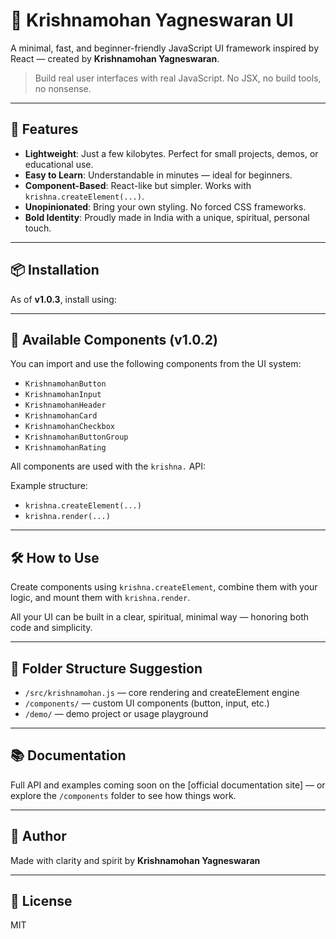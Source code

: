 # 🦚 Krishnamohan Yagneswaran UI

A minimal, fast, and beginner-friendly JavaScript UI framework inspired by React — created by **Krishnamohan Yagneswaran**.

> Build real user interfaces with real JavaScript. No JSX, no build tools, no nonsense.

---

## 🚀 Features

- **Lightweight**: Just a few kilobytes. Perfect for small projects, demos, or educational use.
- **Easy to Learn**: Understandable in minutes — ideal for beginners.
- **Component-Based**: React-like but simpler. Works with `krishna.createElement(...)`.
- **Unopinionated**: Bring your own styling. No forced CSS frameworks.
- **Bold Identity**: Proudly made in India with a unique, spiritual, personal touch.

---

## 📦 Installation

As of **v1.0.3**, install using:


---

## 🧱 Available Components (v1.0.2)

You can import and use the following components from the UI system:

- `KrishnamohanButton`
- `KrishnamohanInput`
- `KrishnamohanHeader`
- `KrishnamohanCard`
- `KrishnamohanCheckbox`
- `KrishnamohanButtonGroup`
- `KrishnamohanRating`

All components are used with the `krishna.` API:

Example structure:

- `krishna.createElement(...)`
- `krishna.render(...)`

---

## 🛠 How to Use

Create components using `krishna.createElement`, combine them with your logic, and mount them with `krishna.render`.

All your UI can be built in a clear, spiritual, minimal way — honoring both code and simplicity.

---

## 📁 Folder Structure Suggestion

- `/src/krishnamohan.js` — core rendering and createElement engine
- `/components/` — custom UI components (button, input, etc.)
- `/demo/` — demo project or usage playground

---

## 📚 Documentation

Full API and examples coming soon on the [official documentation site] — or explore the `/components` folder to see how things work.

---

## 🙏 Author

Made with clarity and spirit by **Krishnamohan Yagneswaran**

---

## 🌟 License

MIT

